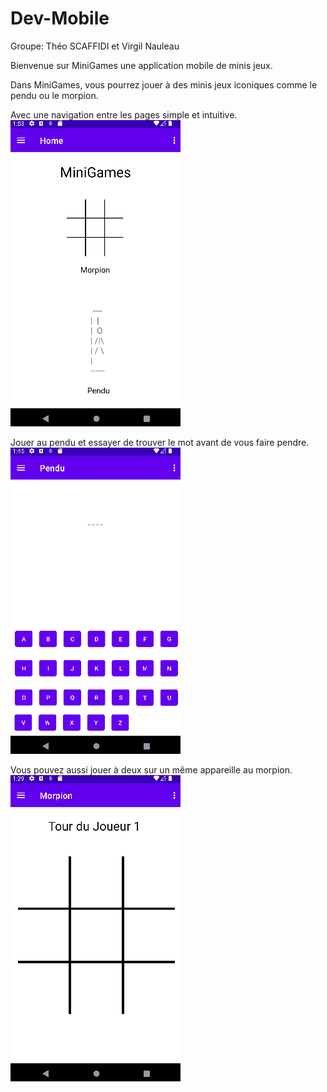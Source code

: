 # Dev-Mobile
Groupe: Théo SCAFFIDI et Virgil Nauleau

Bienvenue sur MiniGames une application mobile de minis jeux.

Dans MiniGames, vous pourrez jouer à des minis jeux iconiques comme le pendu ou le morpion.

Avec une navigation entre les pages simple et intuitive.
![](GIF/Menu.gif)

Jouer au pendu et essayer de trouver le mot avant de vous faire pendre.
![](GIF/Pendu.gif)

Vous pouvez aussi jouer à deux sur un même appareille au morpion.
![](GIF/Morpion.gif)
